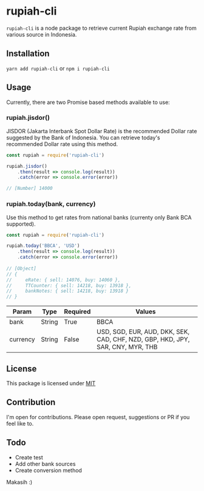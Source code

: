 # rupiah-cli

``rupiah-cli`` is a node package to retrieve current Rupiah exchange rate from various source in Indonesia.

## Installation
``yarn add rupiah-cli`` or ``npm i rupiah-cli``

## Usage

Currently, there are two Promise based methods available to use:
### rupiah.jisdor()
JISDOR (Jakarta Interbank Spot Dollar Rate) is the recommended Dollar rate suggested by the Bank of Indonesia. You can retrieve today's recommended Dollar rate using this method.

```javascript
const rupiah = require('rupiah-cli')

rupiah.jisdor()
    .then(result => console.log(result))
    .catch(error => console.error(error))

// [Number] 14000 
```

### rupiah.today(bank, currency) 
Use this method to get rates from national banks (currenty only Bank BCA supported).

```javascript
const rupiah = require('rupiah-cli')

rupiah.today('BBCA', 'USD')
    .then(result => console.log(result))
    .catch(error => console.error(error))
    
// [Object] 
// { 
//     eRate: { sell: 14076, buy: 14060 },
//     TTCounter: { sell: 14218, buy: 13918 },
//     bankNotes: { sell: 14218, buy: 13918 } 
// }
```

| Param     | Type   | Required | Values               |
|-----------|--------|----------|----------------------|
| bank      | String | True     | BBCA                 |
| currency  | String | False    | USD, SGD, EUR, AUD, DKK, SEK, CAD, CHF, NZD, GBP, HKD, JPY, SAR, CNY, MYR, THB |

## License

This package is licensed under [MIT](https://opensource.org/licenses/MIT)

## Contribution

I'm open for contributions. Please open request, suggestions or PR if you feel like to.


## Todo
* Create test
* Add other bank sources
* Create conversion method

Makasih :)
